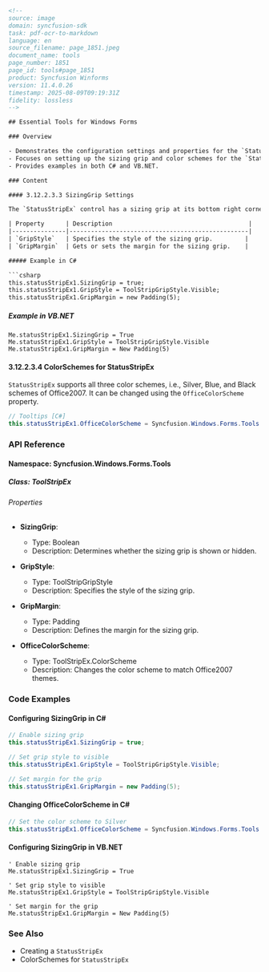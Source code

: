 ```html
<!-- 
source: image
domain: syncfusion-sdk
task: pdf-ocr-to-markdown
language: en
source_filename: page_1851.jpeg
document_name: tools
page_number: 1851
page_id: tools#page_1851
product: Syncfusion Winforms
version: 11.4.0.26
timestamp: 2025-08-09T09:19:31Z
fidelity: lossless
-->

## Essential Tools for Windows Forms

### Overview

- Demonstrates the configuration settings and properties for the `StatusStripEx` control.
- Focuses on setting up the sizing grip and color schemes for the `StatusStripEx`.
- Provides examples in both C# and VB.NET.

### Content

#### 3.12.2.3.3 SizingGrip Settings

The `StatusStripEx` control has a sizing grip at its bottom right corner. This sizing grip can be shown or hidden using the `SizingGrip` property. The following properties control the appearance of the sizing grip.

| Property      | Description                                      |
|---------------|--------------------------------------------------|
| `GripStyle`   | Specifies the style of the sizing grip.         |
| `GripMargin`  | Gets or sets the margin for the sizing grip.    |

##### Example in C#

```csharp
this.statusStripEx1.SizingGrip = true;
this.statusStripEx1.GripStyle = ToolStripGripStyle.Visible;
this.statusStripEx1.GripMargin = new Padding(5);
```

##### Example in VB.NET

```vbnet
Me.statusStripEx1.SizingGrip = True
Me.statusStripEx1.GripStyle = ToolStripGripStyle.Visible
Me.statusStripEx1.GripMargin = New Padding(5)
```

#### 3.12.2.3.4 ColorSchemes for StatusStripEx

`StatusStripEx` supports all three color schemes, i.e., Silver, Blue, and Black schemes of Office2007. It can be changed using the `OfficeColorScheme` property.

```csharp
// Tooltips [C#]
this.statusStripEx1.OfficeColorScheme = Syncfusion.Windows.Forms.Tools.ToolStripEx.ColorScheme.Silver;
```

### API Reference

#### Namespace: Syncfusion.Windows.Forms.Tools

##### Class: ToolStripEx

###### Properties

- **SizingGrip**:  
  - Type: Boolean
  - Description: Determines whether the sizing grip is shown or hidden.

- **GripStyle**:  
  - Type: ToolStripGripStyle
  - Description: Specifies the style of the sizing grip.

- **GripMargin**:  
  - Type: Padding
  - Description: Defines the margin for the sizing grip.

- **OfficeColorScheme**:  
  - Type: ToolStripEx.ColorScheme
  - Description: Changes the color scheme to match Office2007 themes.

### Code Examples

#### Configuring SizingGrip in C#

```csharp
// Enable sizing grip
this.statusStripEx1.SizingGrip = true;

// Set grip style to visible
this.statusStripEx1.GripStyle = ToolStripGripStyle.Visible;

// Set margin for the grip
this.statusStripEx1.GripMargin = new Padding(5);
```

#### Changing OfficeColorScheme in C#

```csharp
// Set the color scheme to Silver
this.statusStripEx1.OfficeColorScheme = Syncfusion.Windows.Forms.Tools.ToolStripEx.ColorScheme.Silver;
```

#### Configuring SizingGrip in VB.NET

```vbnet
' Enable sizing grip
Me.statusStripEx1.SizingGrip = True

' Set grip style to visible
Me.statusStripEx1.GripStyle = ToolStripGripStyle.Visible

' Set margin for the grip
Me.statusStripEx1.GripMargin = New Padding(5)
```

### See Also

- Creating a `StatusStripEx`
- ColorSchemes for `StatusStripEx`

<!-- tags: [Syncfusion Winforms, StatusStripEx, SizingGrip, OfficeColorScheme, ToolStripEx, C#, VB.NET] keywords: [StatusStripEx, SizingGrip, OfficeColorScheme, ToolStripGripStyle, Syncfusion Windows Forms] -->
```